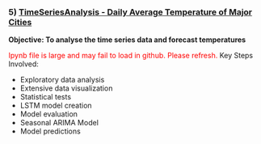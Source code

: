 ### 5) [TimeSeriesAnalysis - Daily Average Temperature of Major Cities](https://github.com/holdmygithub/Data-Science/tree/master/TimeSeries%20-%20Daily%20Average%20Temperature%20of%20Major%20Cities)
**Objective: To analyse the time series data and forecast temperatures**

<span style="color:red">Ipynb file is large and may fail to load in github. Please refresh.</span>
Key Steps Involved:

- Exploratory data analysis
- Extensive data visualization
- Statistical tests
- LSTM model creation
- Model evaluation
- Seasonal ARIMA Model
- Model predictions

